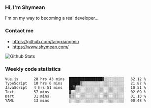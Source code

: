 ### Hi, I'm Shymean

I'm on my way to becoming a real developer...

### Contact me

- <https://github.com/tangxiangmin>
- <https://www.shymean.com/>

![Github Stats](https://github-readme-stats.vercel.app/api?username=tangxiangmin&show_icons=true&theme=dark)


###  Weekly code statistics

<!--START_SECTION:waka-->

```text
Vue.js       28 hrs 43 mins  ███████████████▓░░░░░░░░░   62.12 %
TypeScript   10 hrs 6 mins   █████▒░░░░░░░░░░░░░░░░░░░   21.87 %
JavaScript   4 hrs 51 mins   ██▓░░░░░░░░░░░░░░░░░░░░░░   10.51 %
Text         57 mins         ▓░░░░░░░░░░░░░░░░░░░░░░░░   02.09 %
Dart         31 mins         ▒░░░░░░░░░░░░░░░░░░░░░░░░   01.13 %
YAML         13 mins         ░░░░░░░░░░░░░░░░░░░░░░░░░   00.48 %
```

<!--END_SECTION:waka-->